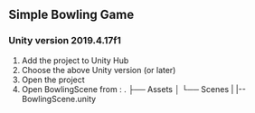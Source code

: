 ## Simple Bowling Game
### Unity version 2019.4.17f1

1. Add the project to Unity Hub
2. Choose the above Unity version (or later)
3. Open the project
4. Open BowlingScene from :
	.
	├── Assets
	│   └── Scenes
	|       |-- BowlingScene.unity
   
